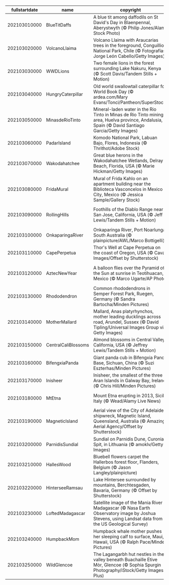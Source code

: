 |fullstartdate|name|copyright|title|image|
|--|--|--|--|--|
202103010000|BlueTitDaffs|A blue tit among daffodils on St David's Day in Blaenpennal, Aberystwyth (© Philip Jones/Alamy Stock Photo)|Daffodils on St David’s Day|![](/en-GB/2021/03/202103010000BlueTitDaffs.jpg)|
202103020000|VolcanoLlaima|Volcano Llaima with Araucarias trees in the foreground, Conguillio National Park, Chile (© Fotografías Jorge León Cabello/Getty Images)|Autumn falls in Chile|![](/en-GB/2021/03/202103020000VolcanoLlaima.jpg)|
202103030000|WWDLions|Two female lions in the forest surrounding Lake Nakuru, Kenya (© Scott Davis/Tandem Stills + Motion)|Taking pride in World Wildlife Day|![](/en-GB/2021/03/202103030000WWDLions.jpg)|
202103040000|HungryCaterpillar|Old world swallowtail caterpillar for World Book Day (© ardea.com/Mary Evans/Tonci/Pantheon/SuperStock)|A very hungry caterpillar|![](/en-GB/2021/03/202103040000HungryCaterpillar.jpg)|
202103050000|MinasdeRioTinto|Mineral-laden water in the Rio Tinto in Minas de Rio Tinto mining area, Huelva province, Andalusia, Spain (© David Santiago Garcia/Getty Images)|Reflecting on the Rio Tinto|![](/en-GB/2021/03/202103050000MinasdeRioTinto.jpg)|
202103060000|PadarIsland|Komodo National Park, Labuan Bajo, Flores, Indonesia (© Thrithot/Adobe Stock)|Here be dragons|![](/en-GB/2021/03/202103060000PadarIsland.jpg)|
202103070000|Wakodahatchee|Great blue herons in the Wakodahatchee Wetlands, Delray Beach, Florida, USA (© Marie Hickman/Getty Images)|Waste not, want not|![](/en-GB/2021/03/202103070000Wakodahatchee.jpg)|
202103080000|FridaMural|Mural of Frida Kahlo on an apartment building near the Biblioteca Vasconcelos in Mexico City, Mexico (© Jessica Sample/Gallery Stock)|International Women’s Day|![](/en-GB/2021/03/202103080000FridaMural.jpg)|
202103090000|RollingHills|Foothills of the Diablo Range near San Jose, California, USA (© Jeff Lewis/Tandem Stills + Motion)|Spring comes to the Diablo foothills|![](/en-GB/2021/03/202103090000RollingHills.jpg)|
202103100000|OnkaparingaRiver|Onkaparinga River, Port Noarlunga, South Australia (© plainpicture/AWL/Marco Bottigelli)|River of life|![](/en-GB/2021/03/202103100000OnkaparingaRiver.jpg)|
202103110000|CapePerpetua|Thor's Well at Cape Perpetua on the coast of Oregon, USA (© Cavan Images/Offset by Shutterstock)|Whose 'well' is this?|![](/en-GB/2021/03/202103110000CapePerpetua.jpg)|
202103120000|AztecNewYear|A balloon flies over the Pyramid of the Sun at sunrise in Teotihuacan, Mexico (© Marco Ugarte/AP Photo)|The sun rises on Aztec New Year|![](/en-GB/2021/03/202103120000AztecNewYear.jpg)|
202103130000|Rhododendron|Common rhododendrons in Semper Forest Park, Ruegen, Germany (© Sandra Bartocha/Minden Pictures)|All hail the king of shrubs|![](/en-GB/2021/03/202103130000Rhododendron.jpg)|
202103140000|MotherMallard|Mallard, Anas platyrhynchos, mother leading ducklings across road, Arundel, Sussex (© David Tipling/Universal Images Group via Getty Images)|Mothering Sunday|![](/en-GB/2021/03/202103140000MotherMallard.jpg)|
202103150000|CentralCaliBlossoms|Almond blossoms in Central Valley, California, USA (© Jeffrey Lewis/Tandem Stills + Motion)|Blossoming into spring|![](/en-GB/2021/03/202103150000CentralCaliBlossoms.jpg)|
202103160000|BifengxiaPanda|Giant panda cub in Bifengxia Panda Base, Sichuan, China (© Suzi Eszterhas/Minden Pictures)|Little giant|![](/en-GB/2021/03/202103160000BifengxiaPanda.jpg)|
202103170000|Inisheer|Inisheer, the smallest of the three Aran Islands in Galway Bay, Ireland (© Chris Hill/Minden Pictures)|The Emerald Isle|![](/en-GB/2021/03/202103170000Inisheer.jpg)|
202103180000|MtEtna|Mount Etna erupting in 2013, Sicily, Italy (© Wead/Alamy Live News)|A sizzling summit in the clouds|![](/en-GB/2021/03/202103180000MtEtna.jpg)|
202103190000|MagneticIsland|Aerial view of the City of Adelaide shipwreck, Magnetic Island, Queensland, Australia (© Amazing Aerial Agency/Offset by Shutterstock)|Life aboard a shipwreck|![](/en-GB/2021/03/202103190000MagneticIsland.jpg)|
202103200000|ParnidisSundial|Sundial on Parnidis Dune, Curonian Spit, in Lithuania (© amoklv/Getty Images)|It's time for spring|![](/en-GB/2021/03/202103200000ParnidisSundial.jpg)|
202103210000|HallesWood|Bluebell flowers carpet the Hallerbos forest floor, Flanders, Belgium (© Jason Langley/plainpicture)|A glimpse of the Blue Forest|![](/en-GB/2021/03/202103210000HallesWood.jpg)|
202103220000|HinterseeRamsau|Lake Hintersee surrounded by mountains, Berchtesgaden, Bavaria, Germany (© Offset by Shutterstock)|Inspiration in the Alps|![](/en-GB/2021/03/202103220000HinterseeRamsau.jpg)|
202103230000|LoftedMadagascar|Satellite image of the Mania River in Madagascar (© Nasa Earth Observatory image by Joshua Stevens, using Landsat data from the US Geological Survey)|Curious clouds|![](/en-GB/2021/03/202103230000LoftedMadagascar.jpg)|
202103240000|HumpbackMom|Humpback whale mother pushes her sleeping calf to surface, Maui, Hawaii, USA (© Ralph Pace/Minden Pictures)|A whale of a picture|![](/en-GB/2021/03/202103240000HumpbackMom.jpg)|
202103250000|WildGlencoe|The Lagangarbh hut nestles in the valley beneath Buachaille Etive Mòr, Glencoe (© Sophia Spurgin Photography/iStock/Getty Images Plus)|Icon of the Highlands|![](/en-GB/2021/03/202103250000WildGlencoe.jpg)|
